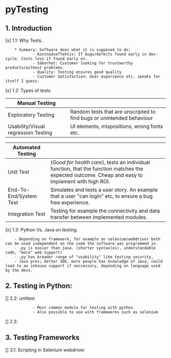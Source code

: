 # pyTesting


## 1. Introduction

[x] 1.1: Why Tests.
        
        * Summary: Software does what it is supposed to do:
                - Kostnadseffektiv: If bugs/defects found early in dev-cycle. Costs less if found early on.
                - Säkerhet: Customer looking for trustworthy products/without problems.
                - Quality: Testing ensures good quality
                - Customer Satisfaction: User experience etc. speaks for itself I guess.

[x]	1.2: Types of tests.

| Manual Testing 	|   	|
|----------------	|---	|
| Exploratory Testing              	| Random tests that are unscripted to find bugs or unintended behaviour	|
| Usability/Visual regression Testing              	| UI elements, mispositions, wrong fonts etc. 	|


| Automated Testing 	|   	|
|-------------------	|---	|
| Unit Test        	       | (*Good for health care*), tests an individual function, that the function matches the expected outcome. Cheap and easy to implement with high ROI. 	|
| End-To-End/System Test          	| Simulates and tests a user story. An example that a user "can login" etc, to ensure a bug free experience.	|
| Integration Test     	| Testing for example the connectivity and data transfer between implemented modules. 	|

[x]	1.3: Python Vs. Java on testing.

        - Depending on framework, for example on selenium/webdriver both can be used independent on the code the software was programmed in.
        - .py is easier than java. (shorter syntax(es), understandable code, "more" web support)
        - .py has broader range of "usability" like testing security, 
        - Java pros; better IDE, more people has knowledge of Java, could lead to an inhouse support if neccessary, depending on language used by the devs.


## 2. Testing in Python:

[]	2.2: unittest

                - Most common module for testing with python.
                - Also possible to use with frameworks such as selenium

[]	2.3: 

## 3. Testing Frameworks 

[]      3.1: Scripting in Selenium webdriver




